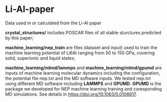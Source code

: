 # Li-Al-paper

Data used in or calculated from the Li-Al paper

__crystal_structures/__ includes POSCAR files of all stable sturctures predicted by this paper;

__machine_learning/nep_train__ are files (dataset and input) used to train the machine learning potential of Li6Al ranging from 50 to 150 GPa, covering solid, superionic and liquid states; 

__machine_learning/mlmd/lammps__ and __machine_learning/mlmd/gpumd__ are inputs of machine learning molecular dynamics including the configuration, the potential file nep.txt and the MD software inputs. We tested nep.txt using different MD software including __LAMMPS__ and __GPUMD__. __GPUMD__ is the package we developed for NEP machine learning training and coresponding MD simulations. See details in <https://doi.org/10.1063/5.0106617>.
